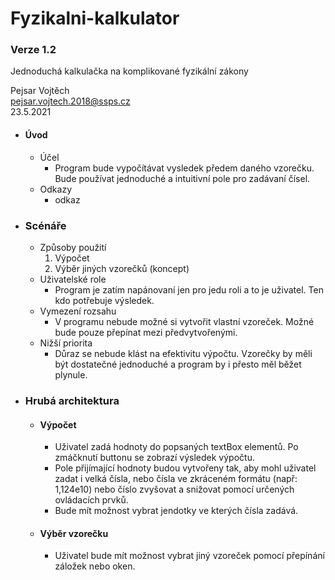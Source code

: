 # Fyzikalni-kalkulator

### Verze 1.2
Jednoduchá kalkulačka na komplikované fyzikální zákony

Pejsar Vojtěch  
pejsar.vojtech.2018@ssps.cz  
23.5.2021

- #### Úvod
  - Účel
    - Program bude vypočítávat vysledek předem daného vzorečku. Bude používat jednoduché a intuitivní pole pro zadávaní čísel.
  - Odkazy 
    - odkaz
- ### Scénáře
  - Způsoby použití
    1. Výpočet
    2. Výběr jiných vzorečků (koncept)
  - Uživatelské role 
    - Program je zatím napánovaní jen pro jedu roli a to je uživatel. Ten kdo potřebuje výsledek.
  - Vymezení rozsahu
    - V programu nebude možné si vytvořit vlastní vzoreček. Možné bude pouze přepínat mezi předvytvořenými.
  - Nižší priorita
    - Důraz se nebude klást na efektivitu výpočtu. Vzorečky by měli být dostatečné jednoduché a program by i přesto měl běžet plynule.
- ### Hrubá architektura
    - #### Výpočet
      - Uživatel zadá hodnoty do popsaných textBox elementů. Po zmáčknutí buttonu se zobrazí výsledek výpočtu. 
      - Pole přijímající hodnoty budou vytvořeny tak, aby mohl uživatel zadat i velká čísla, nebo čísla ve zkráceném formátu (např: 1,124e10) nebo číslo zvyšovat a snižovat pomocí určených ovládacích prvků.
      - Bude mít možnost vybrat jendotky ve kterých čísla zadává.
    - #### Výběr vzorečku
      - Uživatel bude mít možnost vybrat jiný vzoreček pomocí přepínání záložek nebo oken.
